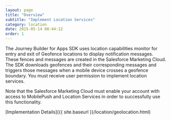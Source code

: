 ```yaml
---
layout: page
title: "Overview"
subtitle: "Implement Location Services"
category: location
date: 2015-05-14 08:44:12
order: 1
---
```

The Journey Builder for Apps SDK uses location capabilities monitor for entry and exit of Geofence locations to display notification messages. These fences and messages are created in the Salesforce Marketing Cloud. The SDK downloads geofences and their corresponding messages and triggers those messages when a mobile device crosses a geofence boundary. You must receive user permission to implement location services.

Note that the Salesforce Marketing Cloud must enable your account with access to MobilePush and Location Services in order to successfully use this functionality.

[Implementation Details]({{ site.baseurl }}/location/geolocation.html) 